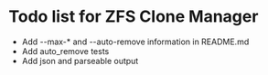 # Todo list for ZFS Clone Manager


- Add --max-* and --auto-remove information in README.md
- Add auto_remove tests
- Add json and parseable output